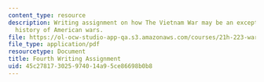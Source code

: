 ```yaml
---
content_type: resource
description: Writing assignment on how The Vietnam War may be an exception in the
  history of American wars.
file: https://ol-ocw-studio-app-qa.s3.amazonaws.com/courses/21h-223-war-american-society-fall-2002/45c278173025974014a95ce86698b0b8_war_4_assig1102.pdf
file_type: application/pdf
resourcetype: Document
title: Fourth Writing Assignment
uid: 45c27817-3025-9740-14a9-5ce86698b0b8
---
```

